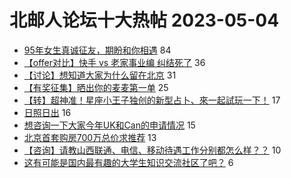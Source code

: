 # 北邮人论坛十大热帖 2023-05-04

- [95年女生真诚征友，期盼和你相遇](https://bbs.byr.cn/article/Friends/2039516) 84
- [【offer对比】快手 vs 老家事业编 纠结死了](https://bbs.byr.cn/article/Job/2189669) 36
- [【讨论】想知道大家为什么留在北京](https://bbs.byr.cn/article/Talking/6386657) 31
- [【有奖征集】晒出你的麦麦第一单](https://bbs.byr.cn/article/Picture/3340233) 25
- [【转】超神准！星座小王子独创的新型占卜、來一起試玩一下！](https://bbs.byr.cn/article/Constellations/326533) 17
- [日照日出](https://bbs.byr.cn/article/Photo/275269) 16
- [想咨询一下大家今年UK和Can的申请情况](https://bbs.byr.cn/article/GoAbroad/392381) 15
- [北京首套购房700万总价求推荐](https://bbs.byr.cn/article/Home/135174) 13
- [【咨询】请教山西联通、电信、移动待遇工作分别都怎么样？？](https://bbs.byr.cn/article/WorkLife/1198348) 10
- [这有可能是国内最有趣的大学生知识交流社区了吧？](https://bbs.byr.cn/article/Entrepreneurship/28751) 6


